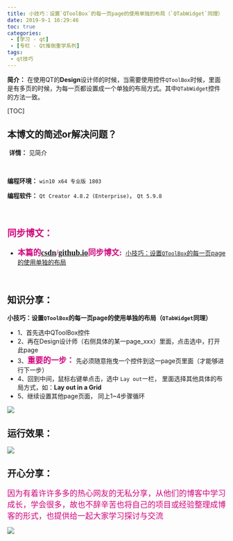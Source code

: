 ```yaml
---
title: 小技巧：设置`QToolBox`的每一页page的使用单独的布局（`QTabWidget`同理）
date: 2019-9-1 16:29:46
toc: true
categories: 
 - [学习 - qt]
 - [专栏 - Qt推倒重学系列]
tags: 
 - qt技巧
---
```




**简介：** 在使用QT的**Design**设计师的时候，当需要使用控件`QToolBox`时候，里面是有多页的时候，为每一页都设置成一个单独的布局方式。其中`QTabWidget`控件的方法一致。

<!-- more -->

[TOC]

## 本博文的简述or解决问题？

​		**详情：**  见简介

<br>

**编程环境：**  `win10 x64 专业版 1803`  

**编程软件：**  `Qt Creator 4.8.2 (Enterprise)`， `Qt 5.9.8`

<br>

## <font color=#D0087E  face="幼圆">同步博文：</font>

- <font color=#D0087E  size=4 face="幼圆">**本篇的[csdn](https://blog.csdn.net/qq_33154343)/[github.io](https://touwoyimuli.github.io/)同步博文:** </font> [小技巧：设置`QToolBox`的每一页page的使用单独的布局](https://blog.csdn.net/qq_33154343/article/details/100185025) 

<br>

## 知识分享：

**小技巧：设置`QToolBox`的每一页page的使用单独的布局（`QTabWidget`同理）**

- 1、首先选中QToolBox控件
- 2、再在Design设计师（右侧具体的某一page_xxx）里面，点击选中，打开此page
- 3、<font color=#D0087E size=4 face="幼圆">**重要的一步：**</font> 先必须随意拖曳一个控件到这一page页里面（才能够进行下一步）
- 4、回到中间，鼠标右键单点击，选中 `Lay out`一栏， 里面选择其他具体的布局方式，如：**Lay out in a Grid**
- 5、继续设置其他page页面， 同上1~4步骤循环

<img src="https://raw.githubusercontent.com/touwoyimuli/FigureBed/master/img/20190901165542.png"/>

<br>

## 运行效果：

<img src="https://raw.githubusercontent.com/touwoyimuli/FigureBed/master/img/20190901165612.png"/>

<br>

## 开心分享：

<font color=#D0087E size=4 face="幼圆">因为有着许许多多的热心网友的无私分享，从他们的博客中学习成长，学会很多，故也不辞辛苦也将自己的项目或经验整理成博客的形式，也提供给一起大家学习探讨与交流 </font>

<img src="https://raw.githubusercontent.com/touwoyimuli/FigureBed/master/img/20190829225308.jpg"/>